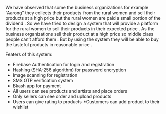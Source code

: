 We have observed that some the business organizations for example “Aarong” they collects their products from the rural women and sell their products at a high price but the rural women are paid a small portion of the dividend . So we have tried to  design a system that will provide a platform for the rural women to sell their products in their expected price .
As the business organizations sell their product at a high price so middle class people can’t afford them . But by using the system they will be able to buy the tasteful products in reasonable price .


Featers of this system:
* Firebase Authentication for login and registration
* Hashing (SHA-256 algorithm) for password encryption
* Image scanning for registration
* SMS OTP verification system
* Bkash app for payment
* All users can see products and artists and place orders
* Only sellers can see order and upload products
* Users can give rating to products
*Customers can add product to their wishlist



